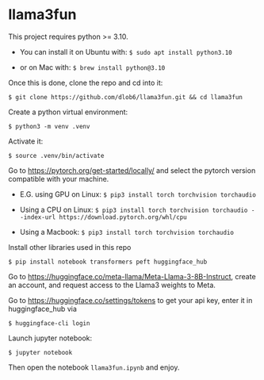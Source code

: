# llama3fun

This project requires python >= 3.10. 
* You can install it on Ubuntu with: `$ sudo apt install python3.10`

* or on Mac with: `$ brew install python@3.10`

Once this is done, clone the repo and cd into it:

`$ git clone https://github.com/dlob6/llama3fun.git && cd llama3fun`

Create a python virtual environment:

`$ python3 -m venv .venv`

Activate it:

`$ source .venv/bin/activate`

Go to https://pytorch.org/get-started/locally/ and select the pytorch version compatible with your machine.
* E.G. using GPU on Linux: `$ pip3 install torch torchvision torchaudio`

* Using a CPU on Linux: `$ pip3 install torch torchvision torchaudio --index-url https://download.pytorch.org/whl/cpu`

* Using a Macbook:  `$ pip3 install torch torchvision torchaudio`

Install other libraries used in this repo

`$ pip install notebook transformers peft huggingface_hub`

Go to https://huggingface.co/meta-llama/Meta-Llama-3-8B-Instruct, create an account, and request access to the Llama3 weights to Meta.

Go to https://huggingface.co/settings/tokens to get your api key, enter it in huggingface_hub via

`$ huggingface-cli login` 

Launch jupyter notebook:

`$ jupyter notebook`

Then open the notebook `llama3fun.ipynb` and enjoy.





